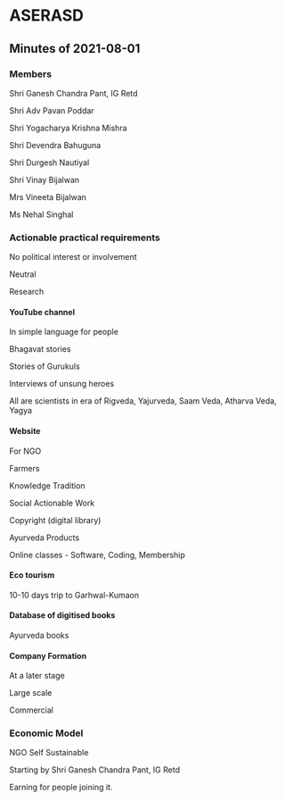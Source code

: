 
# ASERASD

## Minutes of 2021-08-01

### Members

Shri Ganesh Chandra Pant, IG Retd

Shri Adv Pavan Poddar

Shri Yogacharya Krishna Mishra 

Shri Devendra Bahuguna 

Shri Durgesh Nautiyal

Shri Vinay Bijalwan

Mrs Vineeta Bijalwan

Ms Nehal Singhal

### Actionable practical requirements

No political interest or involvement

Neutral

Research

#### YouTube channel

In simple language for people

Bhagavat stories

Stories of Gurukuls

Interviews of unsung heroes

All are scientists in era of Rigveda, Yajurveda, Saam Veda, Atharva Veda, Yagya


#### Website
For NGO

Farmers

Knowledge Tradition

Social Actionable Work

Copyright (digital library)

Ayurveda Products

Online classes - Software, Coding, Membership

#### Eco tourism

10-10 days trip to Garhwal-Kumaon

#### Database of digitised books

Ayurveda books

#### Company Formation

At a later stage

Large scale

Commercial


### Economic Model

NGO Self Sustainable

Starting by Shri Ganesh Chandra Pant, IG Retd

Earning for people joining it. 


